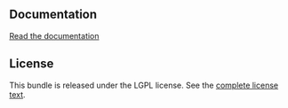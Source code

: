 Documentation
-------------

[Read the documentation](Resources/doc/index.md)

License
-------

This bundle is released under the LGPL license. See the [complete license text](Resources/meta/LICENSE).
